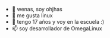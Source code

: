 - 👋 wenas, soy ohjhas
- 👀 me gusta linux
- 🌱 tengo 17 años y voy en la escuela :)
- 📫 soy desarrollador de OmegaLinux
